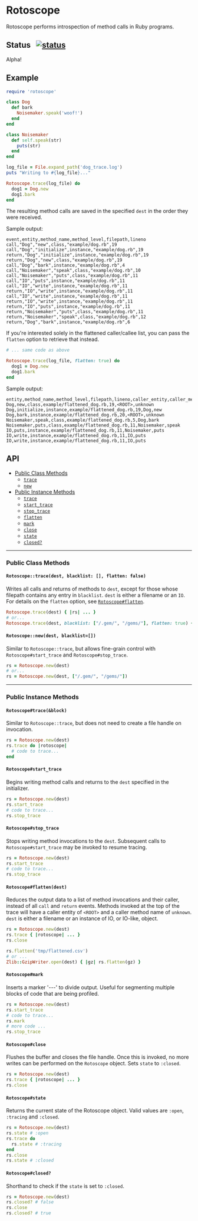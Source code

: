# Rotoscope

Rotoscope performs introspection of method calls in Ruby programs.

## Status &nbsp; [![status](https://circleci.com/gh/Shopify/rotoscope/tree/master.svg?style=shield&circle-token=cddbd315df7a81ab944adf4dfc14a5800cd589fc)](https://circleci.com/gh/Shopify/rotoscope/tree/master)

Alpha!

## Example

```ruby
require 'rotoscope'

class Dog
  def bark
    Noisemaker.speak('woof!')
  end
end

class Noisemaker
  def self.speak(str)
    puts(str)
  end
end

log_file = File.expand_path('dog_trace.log')
puts "Writing to #{log_file}..."

Rotoscope.trace(log_file) do
  dog1 = Dog.new
  dog1.bark
end
```

The resulting method calls are saved in the specified `dest` in the order they were received.

Sample output:

```
event,entity,method_name,method_level,filepath,lineno
call,"Dog","new",class,"example/dog.rb",19
call,"Dog","initialize",instance,"example/dog.rb",19
return,"Dog","initialize",instance,"example/dog.rb",19
return,"Dog","new",class,"example/dog.rb",19
call,"Dog","bark",instance,"example/dog.rb",4
call,"Noisemaker","speak",class,"example/dog.rb",10
call,"Noisemaker","puts",class,"example/dog.rb",11
call,"IO","puts",instance,"example/dog.rb",11
call,"IO","write",instance,"example/dog.rb",11
return,"IO","write",instance,"example/dog.rb",11
call,"IO","write",instance,"example/dog.rb",11
return,"IO","write",instance,"example/dog.rb",11
return,"IO","puts",instance,"example/dog.rb",11
return,"Noisemaker","puts",class,"example/dog.rb",11
return,"Noisemaker","speak",class,"example/dog.rb",12
return,"Dog","bark",instance,"example/dog.rb",6
```

If you're interested solely in the flattened caller/callee list, you can pass the `flatten` option to retrieve that instead.

```ruby
# ... same code as above

Rotoscope.trace(log_file, flatten: true) do
  dog1 = Dog.new
  dog1.bark
end
```

Sample output:

```
entity,method_name,method_level,filepath,lineno,caller_entity,caller_method_name
Dog,new,class,example/flattened_dog.rb,19,<ROOT>,unknown
Dog,initialize,instance,example/flattened_dog.rb,19,Dog,new
Dog,bark,instance,example/flattened_dog.rb,20,<ROOT>,unknown
Noisemaker,speak,class,example/flattened_dog.rb,5,Dog,bark
Noisemaker,puts,class,example/flattened_dog.rb,11,Noisemaker,speak
IO,puts,instance,example/flattened_dog.rb,11,Noisemaker,puts
IO,write,instance,example/flattened_dog.rb,11,IO,puts
IO,write,instance,example/flattened_dog.rb,11,IO,puts
```

## API

- [Public Class Methods](#public-class-methods)
  - [`trace`](#rotoscopetracedest-blacklist--flatten-false)
  - [`new`](#rotoscopenewdest-blacklist)
- [Public Instance Methods](#public-instance-methods)
  - [`trace`](#rotoscopetraceblock)
  - [`start_trace`](#rotoscopestart_trace)
  - [`stop_trace`](#rotoscopestop_trace)
  - [`flatten`](#rotoscopeflattendest)
  - [`mark`](#rotoscopemark)
  - [`close`](#rotoscopeclose)
  - [`state`](#rotoscopestate)
  - [`closed?`](#rotoscopeclosed)

---

### Public Class Methods

#### `Rotoscope::trace(dest, blacklist: [], flatten: false)`

Writes all calls and returns of methods to `dest`, except for those whose filepath contains any entry in `blacklist`. `dest` is either a filename or an `IO`. For details on the `flatten` option, see [`Rotoscope#flatten`](#rotoscopeflatten).

```ruby
Rotoscope.trace(dest) { |rs| ... }
# or...
Rotoscope.trace(dest, blacklist: ["/.gem/", "/gems/"], flatten: true) { |rs| ... }
```

#### `Rotoscope::new(dest, blacklist=[])`

Similar to `Rotoscope::trace`, but allows fine-grain control with `Rotoscope#start_trace` and `Rotoscope#stop_trace`.
```ruby
rs = Rotoscope.new(dest)
# or...
rs = Rotoscope.new(dest, ["/.gem/", "/gems/"])
```

---

### Public Instance Methods

#### `Rotoscope#trace(&block)`

Similar to `Rotoscope::trace`, but does not need to create a file handle on invocation.

```ruby
rs = Rotoscope.new(dest)
rs.trace do |rotoscope|
  # code to trace...
end
```

#### `Rotoscope#start_trace`

Begins writing method calls and returns to the `dest` specified in the initializer.

```ruby
rs = Rotoscope.new(dest)
rs.start_trace
# code to trace...
rs.stop_trace
```

#### `Rotoscope#stop_trace`

Stops writing method invocations to the `dest`. Subsequent calls to `Rotoscope#start_trace` may be invoked to resume tracing.

```ruby
rs = Rotoscope.new(dest)
rs.start_trace
# code to trace...
rs.stop_trace
```

#### `Rotoscope#flatten(dest)`
Reduces the output data to a list of method invocations and their caller, instead of all `call` and `return` events. Methods invoked at the top of the trace will have a caller entity of `<ROOT>` and a caller method name of `unknown`. `dest` is either a filename or an instance of IO, or IO-like, object.


```ruby
rs = Rotoscope.new(dest)
rs.trace { |rotoscope| ... }
rs.close

rs.flatten('tmp/flattened.csv')
# or ...
Zlib::GzipWriter.open(dest) { |gz| rs.flatten(gz) }
```

#### `Rotoscope#mark`

 Inserts a marker '---' to divide output. Useful for segmenting multiple blocks of code that are being profiled.

```ruby
rs = Rotoscope.new(dest)
rs.start_trace
# code to trace...
rs.mark
# more code ...
rs.stop_trace
```

#### `Rotoscope#close`

Flushes the buffer and closes the file handle. Once this is invoked, no more writes can be performed on the `Rotoscope` object. Sets `state` to `:closed`.

```ruby
rs = Rotoscope.new(dest)
rs.trace { |rotoscope| ... }
rs.close
```

#### `Rotoscope#state`

Returns the current state of the Rotoscope object. Valid values are `:open`, `:tracing` and `:closed`.

```ruby
rs = Rotoscope.new(dest)
rs.state # :open
rs.trace do
  rs.state # :tracing
end
rs.close
rs.state # :closed
```

#### `Rotoscope#closed?`

Shorthand to check if the `state` is set to `:closed`.

```ruby
rs = Rotoscope.new(dest)
rs.closed? # false
rs.close
rs.closed? # true
```
